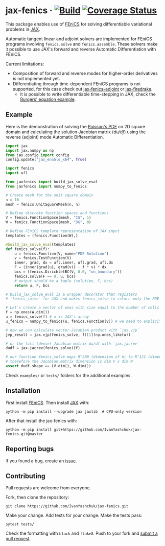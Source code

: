 # jax-fenics &middot; [![Build](https://github.com/ivanyashchuk/jax-fenics/workflows/CI/badge.svg)](https://github.com/ivanyashchuk/jax-fenics/actions?query=workflow%3ACI+branch%3Amaster) [![Coverage Status](https://coveralls.io/repos/github/IvanYashchuk/jax-fenics/badge.svg?branch=master)](https://coveralls.io/github/IvanYashchuk/jax-fenics?branch=master)

This package enables use of [FEniCS](http://fenicsproject.org) for solving differentiable variational problems in [JAX](https://github.com/google/jax).

Automatic tangent linear and adjoint solvers are implemented for FEniCS programs involving `fenics.solve` and `fenics.assemble`.
These solvers make it possible to use JAX's forward and reverse Automatic Differentiation with FEniCS.

Current limitations:
* Composition of forward and reverse modes for higher-order derivatives is not implemented yet.
* Differentiating through time-dependent FEniCS programs is not supported, for this case check out [jax-fenics-adjoint](https://github.com/IvanYashchuk/jax-fenics-adjoint) or [jax-firedrake](https://github.com/IvanYashchuk/jax-firedrake).
  * It is possible to write differentiable time-stepping in JAX, check the [Burgers' equation example](https://github.com/IvanYashchuk/jax-fenics/blob/master/examples/burgers.py).

## Example
Here is the demonstration of solving the [Poisson's PDE](https://en.wikipedia.org/wiki/Poisson%27s_equation)
on 2D square domain and calculating the solution Jacobian matrix (_du/df_) using the reverse (adjoint) mode Automatic Differentiation.
```python
import jax
import jax.numpy as np
from jax.config import config
config.update("jax_enable_x64", True)

import fenics
import ufl

from jaxfenics import build_jax_solve_eval
from jaxfenics import numpy_to_fenics

# Create mesh for the unit square domain
n = 10
mesh = fenics.UnitSquareMesh(n, n)

# Define discrete function spaces and functions
V = fenics.FunctionSpace(mesh, "CG", 1)
W = fenics.FunctionSpace(mesh, "DG", 0)

# Define FEniCS template representation of JAX input
templates = (fenics.Function(W),)

@build_jax_solve_eval(templates)
def fenics_solve(f):
    u = fenics.Function(V, name="PDE Solution")
    v = fenics.TestFunction(V)
    inner, grad, dx = ufl.inner, ufl.grad, ufl.dx
    F = (inner(grad(u), grad(v)) - f * v) * dx
    bcs = [fenics.DirichletBC(V, 0.0, "on_boundary")]
    fenics.solve(F == 0, u, bcs)
    # output should be a tuple (solution, F, bcs)
    return u, F, bcs

# build_jax_solve_eval is a wrapper decorator that registers
# `fenics_solve` for JAX and makes fenics_solve to return only the PDE solution

# Let's create a vector of ones with size equal to the number of cells in the mesh
f = np.ones(W.dim())
u = fenics_solve(f) # u is JAX's array
u_fenics = numpy_to_fenics(u, fenics.Function(V)) # we need to explicitly provide template function for conversion

# now we can calculate vector-Jacobian product with `jax.vjp`
jvp_result = jax.vjp(fenics_solve, f)[1](np.ones_like(u))

# or the full (dense) Jacobian matrix du/df with `jax.jacrev`
dudf = jax.jacrev(fenics_solve)(f)

# our function fenics_solve maps R^200 (dimension of W) to R^121 (dimension of V)
# therefore the Jacobian matrix dimension is dim V x dim W
assert dudf.shape == (V.dim(), W.dim())
```
Check `examples/` or `tests/` folders for the additional examples.

## Installation
First install [FEniCS](http://fenicsproject.org).
Then install [JAX](https://github.com/google/jax) with:

    python -m pip install --upgrade jax jaxlib  # CPU-only version

After that install the jax-fenics with:

    python -m pip install git+https://github.com/IvanYashchuk/jax-fenics.git@master

## Reporting bugs

If you found a bug, create an [issue].

[issue]: https://github.com/IvanYashchuk/jax-fenics/issues/new

## Contributing

Pull requests are welcome from everyone.

Fork, then clone the repository:

    git clone https://github.com/IvanYashchuk/jax-fenics.git

Make your change. Add tests for your change. Make the tests pass:

    pytest tests/

Check the formatting with `black` and `flake8`. Push to your fork and [submit a pull request][pr].

[pr]: https://github.com/IvanYashchuk/jax-fenics/pulls